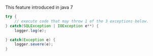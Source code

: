 This feature introduced in java 7

```java
try {
    // execute code that may throw 1 of the 3 exceptions below.
} catch(SQLException | IOException e**) {
    logger.log(e);

} catch(Exception e) {
    logger.severe(e);
}
```